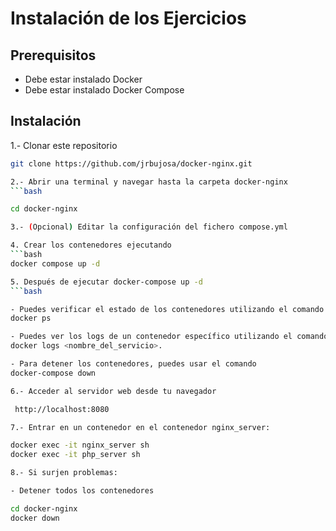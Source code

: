 # Instalación de los Ejercicios
## Prerequisitos

- Debe estar instalado Docker
- Debe estar instalado Docker Compose

## Instalación

1.- Clonar este repositorio
```bash 
git clone https://github.com/jrbujosa/docker-nginx.git

2.- Abrir una terminal y navegar hasta la carpeta docker-nginx
```bash 

cd docker-nginx

3.- (Opcional) Editar la configuración del fichero compose.yml

4. Crear los contenedores ejecutando
```bash 
docker compose up -d

5. Después de ejecutar docker-compose up -d
```bash 

- Puedes verificar el estado de los contenedores utilizando el comando
docker ps

- Puedes ver los logs de un contenedor específico utilizando el comando
docker logs <nombre_del_servicio>.

- Para detener los contenedores, puedes usar el comando
docker-compose down

6.- Acceder al servidor web desde tu navegador

 http://localhost:8080

7.- Entrar en un contenedor en el contenedor nginx_server:

docker exec -it nginx_server sh
docker exec -it php_server sh

8.- Si surjen problemas:

- Detener todos los contenedores 

cd docker-nginx
docker down